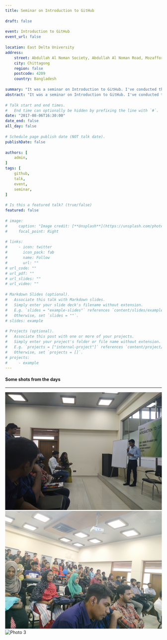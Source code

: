 ```yaml
---
title: Seminar on Introduction to GitHub

draft: false

event: Introduction to GitHub
event_url: false

location: East Delta University
address:
    street: Abdullah Al Noman Society, Abdullah Al Noman Road, Mozaffor Nogor, Khulshi, East Nasirabad
    city: Chittagong
    region: false
    postcode: 4209
    country: Bangladesh

summary: "It was a seminar on Introduction to GitHub. I've conducted the seminar in my university within the period of my undergraduate course."
abstract: "It was a seminar on Introduction to GitHub. I've conducted the seminar in my university within the period of my undergraduate course."

# Talk start and end times.
#   End time can optionally be hidden by prefixing the line with `#`.
date: "2017-08-06T16:30:00"
date_end: false
all_day: false

# Schedule page publish date (NOT talk date).
publishDate: false

authors: [
    admin,
]
tags: [
    github,
    talk,
    event,
    seminar,
]

# Is this a featured talk? (true/false)
featured: false

# image:
#     caption: "Image credit: [**Unsplash**](https://unsplash.com/photos/bzdhc5b3Bxs)"
#     focal_point: Right

# links:
#     - icon: twitter
#       icon_pack: fab
#       name: Follow
#       url: ""
# url_code: ""
# url_pdf: ""
# url_slides: ""
# url_video: ""

# Markdown Slides (optional).
#   Associate this talk with Markdown slides.
#   Simply enter your slide deck's filename without extension.
#   E.g. `slides = "example-slides"` references `content/slides/example-slides.md`.
#   Otherwise, set `slides = ""`.
# slides: example

# Projects (optional).
#   Associate this post with one or more of your projects.
#   Simply enter your project's folder or file name without extension.
#   E.g. `projects = ["internal-project"]` references `content/project/deep-learning/index.md`.
#   Otherwise, set `projects = []`.
# projects:
#     - example
---
```


#### Some shots from the days
---

![Photo 1](/media/events/Introduction%20to%20GitHub/photo%201.jpg)
![Photo 2](/media/events/Introduction%20to%20GitHub/photo%202.jpg)
![Photo 3](/media/events/Introduction%20to%20GitHub/photo%203.jpg)

<!-- {{% callout note %}}
Click on the **Slides** button above to view the built-in slides feature.
{{% /callout %}}

Slides can be added in a few ways:

-   **Create** slides using Wowchemy's [_Slides_](https://wowchemy.com/docs/managing-content/#create-slides) feature and link using `slides` parameter in the front matter of the talk file
-   **Upload** an existing slide deck to `static/` and link using `url_slides` parameter in the front matter of the talk file
-   **Embed** your slides (e.g. Google Slides) or presentation video on this page using [shortcodes](https://wowchemy.com/docs/writing-markdown-latex/).

Further event details, including [page elements](https://wowchemy.com/docs/writing-markdown-latex/) such as image galleries, can be added to the body of this page. -->
